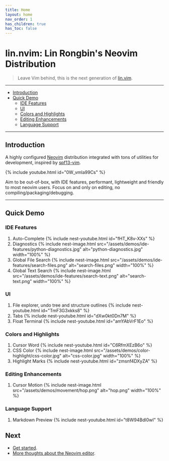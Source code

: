 ```yaml
---
title: Home
layout: home
nav_order: 1
has_children: true
has_toc: false
---
```


# lin.nvim: Lin Rongbin's Neovim Distribution

> Leave Vim behind, this is the next generation of [lin.vim](https://github.com/linrongbin16/lin.vim).

---

- [Introduction](#introduction)
- [Quick Demo](#quick-demo)
  - [IDE Features](#ide-features)
  - [UI](#ui)
  - [Colors and Highlights](#colors-and-highlights)
  - [Editing Enhancements](#editing-enhancements)
  - [Language Support](#language-support)

---

## Introduction

A highly configured [Neovim](https://neovim.io/) distribution integrated with tons of utilities for development, inspired by [spf13-vim](https://github.com/spf13/spf13-vim).

{% include youtube.html id="0W_vmla99Cs" %}

<!-- {% include image.html src="/assets/demos/ui/start-ui.jpg" alt="start-ui.jpg" width="100%" %} -->

Aim to be out-of-box, with IDE features, performant, lightweight and friendly to most neovim users. Focus on and only on editing, no compiling/packaging/debugging.

---

## Quick Demo

### IDE Features

1. Auto-Complete
   {% include nest-youtube.html id="fHT_K8v-XXs" %}
2. Diagnostics
   {% include nest-image.html src="/assets/demos/ide-features/python-diagnostics.jpg" alt="python-diagnostics.jpg" width="100%" %}
3. Global File Search
   {% include nest-image.html src="/assets/demos/ide-features/search-files.png" alt="search-files.png" width="100%" %}
4. Global Text Search
   {% include nest-image.html src="/assets/demos/ide-features/search-text.png" alt="search-text.png" width="100%" %}

### UI

1. File explorer, undo tree and structure outlines
   {% include nest-youtube.html id="TmF3G3xkks8" %}
2. Tabs
   {% include nest-youtube.html id="dXw0kt0Dn7M" %}
3. Float Terminal
   {% include nest-youtube.html id="amYAbVrF1Eo" %}

### Colors and Highlights

1. Cursor Word
   {% include nest-youtube.html id="C6RfmXEzB6o" %}
2. CSS Color
   {% include nest-image.html src="/assets/demos/color-highlight/css-color.jpg" alt="css-color.jpg" width="100%" %}
3. Highlight Marks
   {% include nest-youtube.html id="zmsnf4DXyZA" %}

### Editing Enhancements

1. Cursor Motion
   {% include nest-image.html src="/assets/demos/movement/hop.png" alt="hop.png" width="100%" %}

### Language Support

1. Markdown Preview
   {% include nest-youtube.html id="t8W94Bdl0wI" %}

## Next

- [Get started](/lin.nvim.dev/docs/installation).
- [More thoughts about the Neovim editor](/lin.nvim.dev/docs/philosophy).
